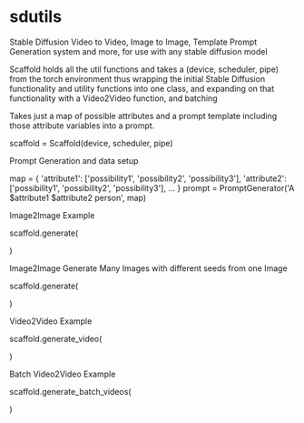 # sdutils
Stable Diffusion Video to Video, Image to Image, Template Prompt Generation system and more, for use with any stable diffusion model


Scaffold holds all the util functions and takes a (device, scheduler, pipe) from the torch environment thus wrapping the initial Stable Diffusion functionality and utility functions into one class, and expanding on that functionality with a Video2Video function, and batching



Takes just a map of possible attributes and a prompt template including those attribute variables into a prompt.

scaffold = Scaffold(device, scheduler, pipe)

Prompt Generation and data setup

map = {
  'attribute1': ['possibility1', 'possibility2', 'possibility3'],
  'attribute2': ['possibility1', 'possibility2', 'possibility3'],
  ...
}
prompt = PromptGenerator('A $attribute1 $attribute2 person', map)

Image2Image Example

scaffold.generate(

)

Image2Image Generate Many Images with different seeds from one Image

scaffold.generate(

)

Video2Video Example

scaffold.generate_video(

)

Batch Video2Video Example

scaffold.generate_batch_videos(

)
